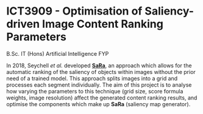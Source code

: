 # ICT3909 - Optimisation of Saliency-driven Image Content Ranking Parameters
B.Sc. IT (Hons) Artificial Intelligence FYP

In 2018, Seychell <i>et al.</i> developed <a href="	https://www.um.edu.mt/library/oar/handle/123456789/90087" target="_blank"><b>SaRa</b></a>, an approach which allows for the automatic
ranking of the saliency of objects within images without the prior need of a trained model.
This approach splits images into a grid and processes each segment individually. The aim of this project is to analyse how varying the parameters to this technique (grid size, score formula weights, image resolution) affect the generated content ranking results, and optimise the components which make up <b>SaRa</b> (saliency map generator).
